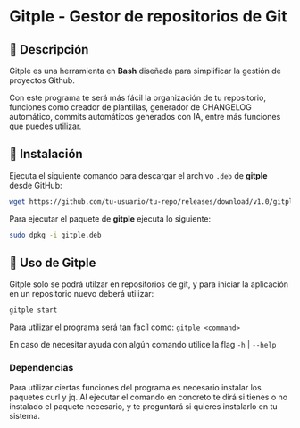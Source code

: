 # Gitple - Gestor de repositorios de Git
## 🔹 Descripción
Gitple es una herramienta en **Bash** diseñada para simplificar la gestión de proyectos Github. <br>

Con este programa te será más fácil la organización de tu repositorio, funciones como creador de plantillas, generador de CHANGELOG automático, commits automáticos generados con IA, entre más funciones que puedes utilizar.

## 🔹 Instalación
Ejecuta el siguiente comando para descargar el archivo `.deb` de **gitple** desde GitHub:
```bash
wget https://github.com/tu-usuario/tu-repo/releases/download/v1.0/gitple.deb
```

Para ejecutar el paquete de **gitple** ejecuta lo siguiente:
```bash
sudo dpkg -i gitple.deb
```

## 🔹 Uso de Gitple
Gitple solo se podrá utilzar en repositorios de git, y para iniciar la aplicación en un repositorio nuevo deberá utilizar:
``` bash
gitple start
````

Para utilizar el programa será tan facíl como: `gitple <command>`

En caso de necesitar ayuda con algún comando utilice la flag `-h` | `--help`

### Dependencias
Para utilizar ciertas funciones del programa es necesario instalar los paquetes curl y jq.
Al ejecutar el comando en concreto te dirá si tienes o no instalado el paquete necesario, y te preguntará si quieres instalarlo en tu sistema.
